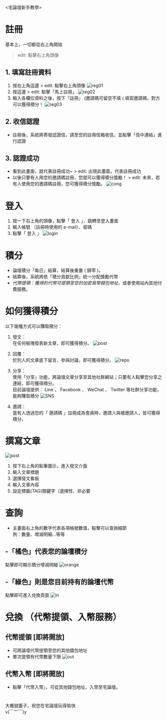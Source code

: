 

<宅論壇新手教學>


# 註冊
 基本上，一切都從右上角開始
 > edit: 點擊右上角頭像

## 1. 填寫註冊資料
1. 按右上角這邊  > edit: 點擊右上角頭像
![reg01](reg01.png)
2. 按這邊  > edit: 點擊「馬上註冊」
![reg02](reg02.png)
3. 輸入各欄位資料之後，按下「註冊」 (邀請碼可留空不填 ( 填寫邀請碼，對方可以獲得積分！
![reg03](reg03.png)

## 2. 收信認證
- 註冊後，系統將寄發認證信，請至您的註冊信箱收信，並點擊「信中連結」進行認證

## 3. 認證成功
- 看到此畫面，就代表註冊成功~      > edit: 出現此畫面，代表註冊成功
- 以後只要有人用您的邀請碼註冊，您就可以獲得積分獎勵！   > edit: 未來，若有人使用您的邀請碼註冊，您可獲得積分獎勵。
![cong](congratulation.png)
# 登入
1. 按一下右上角的頭像，點擊「 登入 」，跳轉至登入畫面
2. 輸入帳號 （註冊時使用的 e-mail）、密碼
3. 點擊「 登入 」
![login](login.png)
# 積分
- 論壇積分「每日」結算，結算後重置 ( 歸零 )。
- 結算後，系統將依「積分貢獻比例」統一分配獎勵代幣
- *代幣提領：獲得的代幣可提領至您的加密貨幣錢包地址*，或者使用站內其他付費服務。


# 如何獲得積分
 以下幾種方式可以賺取積分：
 1. 發文： \
  在任何板塊發表新文章，即可獲得積分。
  ![post](post.png)

 2. 回覆： \
  於別人的文章底下留言、參與討論，即可獲得積分。
  ![repo](repo.png)

 3. 分享： \
  使用「分享」功能，將論壇文章分享至其他社群網站；只要有人點擊您分享之連結，即可獲得積分。 \
  目前論壇提供： Line 、 Facebook 、 WeChat 、 Twitter 等社群分享功能，能夠賺取積分
  ![SNS](SNS.png)
  
 4. 邀請： \
  當有人透過您的「 邀請碼 」註冊成為會員時，邀請人與被邀請人，皆可獲得積分。

# 撰寫文章
![post](post.png)
1. 按下右上角的鉛筆圖示，進入發文介面
2. 輸入文章標題
3. 選擇發文看板
4. 輸入文章內容
5. 設定標籤(TAG)關鍵字（選擇性、非必要


# 查詢
- 主畫面右上角的數字代表各項帳號數值，點擊可以查詢細節 \
例：數量、增減明細...等等

## -「橘色」代表您的論壇積分
點擊即可顯示積分增減明細
![orange](orange.png)

## -「綠色」則是您目前持有的論壇代幣
點擊即可進入兌換頁面
![in](in.png)


# 兌換 （代幣提領、入幣服務）
## 代幣提領 [即將開放]
- 可將論壇代幣提領至您的其他錢包地址
- 單次提領有代幣數量下限
![out](out.png)
## 代幣入幣 [即將開放]
- 點擊「代幣入幣」，可從其他錢包地址，入幣至宅論壇。

# 
大概就醬子，祝您在宅論壇玩得愉快 \
v(￣︶￣)y
